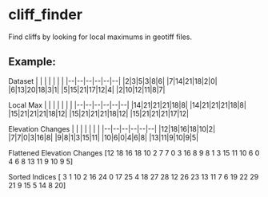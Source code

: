# cliff_finder
Find cliffs by looking for local maximums in geotiff files.

## Example:

Dataset
| | | | | | |
|--|--|--|--|--|--|
|2|3|5|3|8|6|
|7|14|21|18|2|0|
|6|13|20|18|3|1|
|5|15|21|17|12|4|
|2|10|12|11|8|7|

Local Max
| | | | | | |
|--|--|--|--|--|--|
|14|21|21|21|18|8|
|14|21|21|21|18|8|
|15|21|21|21|18|12|
|15|21|21|21|18|12|
|15|21|21|21|17|12|

Elevation Changes
| | | | | | |
|--|--|--|--|--|--|
|12|18|16|18|10|2|
|7|7|0|3|16|8|
|9|8|1|3|15|11|
|10|6|0|4|6|8|
|13|11|9|10|9|5|

Flattened Elevation Changes
[12 18 16 18 10  2  7  7  0  3 16  8  9  8  1  3 15 11 10  6  0  4  6  8
 13 11  9 10  9  5]

Sorted Indices
[ 3  1 10  2 16 24  0 17 25  4 18 27 28 12 26 23 13 11  7  6 19 22 29 21
  9 15  5 14  8 20]
